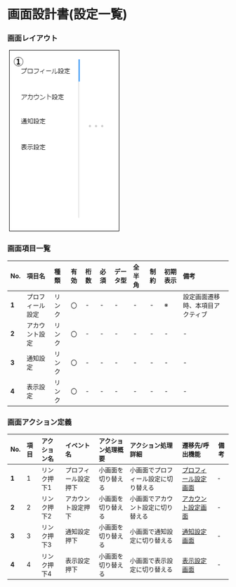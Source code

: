 # 画面設計書(設定一覧)

### 画面レイアウト

<span  id="images">![設定一覧](../../reference/2_bd/img/2.1.3/sc050/sc050.png "設定一覧")</span>

### 画面項目一覧

| No.   | 項目名           | 種類   | 有効 | 桁数 | 必須 | データ型 | 全半角 | 制約 | 初期表示 | 備考                             |
| :---- | :--------------- | :----- | :--- | :--- | :--- | :------- | :----- | :--- | :------- | :------------------------------- |
| **1** | プロフィール設定 | リンク | 〇   | -    | -    | -        | -      | -    | ※        | 設定画面遷移時、本項目アクティブ |
| **2** | アカウント設定   | リンク | 〇   | -    | -    | -        | -      | -    | -        | -                                |
| **3** | 通知設定         | リンク | 〇   | -    | -    | -        | -      | -    | -        | -                                |
| **4** | 表示設定         | リンク | 〇   | -    | -    | -        | -      | -    | -        | -                                |


### 画面アクション定義

|No.|項目|アクション名|イベント名|アクション処理概要|アクション処理詳細|遷移先/呼出機能|備考|
|:-|:-|:-|:-|:-|:-|:-|---|
|**1**| 1    | リンク押下1  |プロフィール設定押下|小画面を切り替える|小画面でプロフィール設定に切り替える|[プロフィール設定画面](./sc051_054.html)|-|
|**2**|2| リンク押下2  |アカウント設定押下|小画面を切り替える|小画面でアカウント設定に切り替える|[アカウント設定画面](./sc051_054.html)|-|
|**3**|3| リンク押下3  |通知設定押下|小画面を切り替える|小画面で通知設定に切り替える|[通知設定画面](./sc051_054.html)|-|
|**4**|4| リンク押下4  |表示設定押下|小画面を切り替える|小画面で表示設定に切り替える|[表示設定画面](./sc051_054.html)|-|

